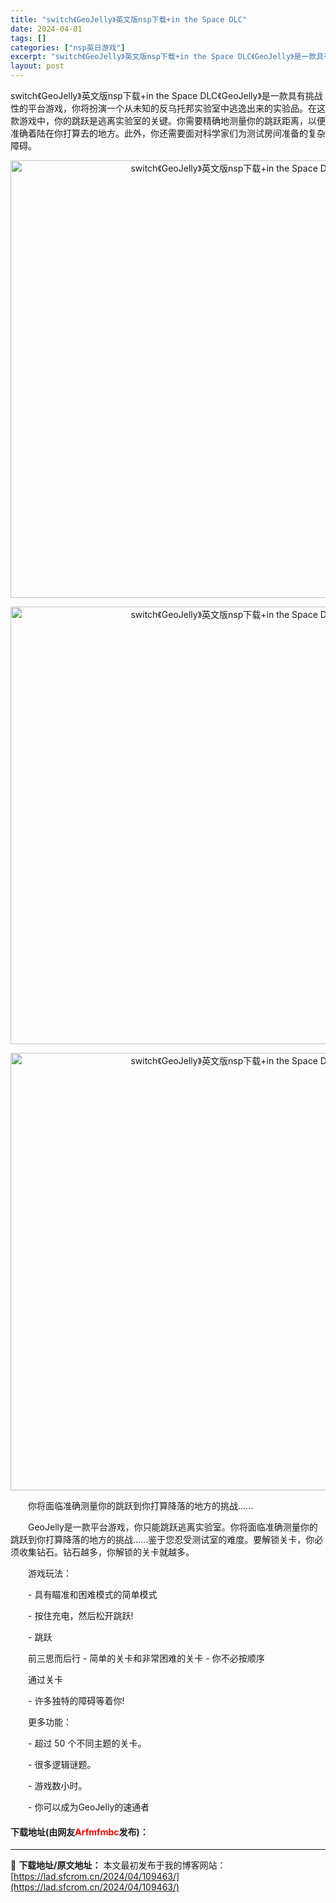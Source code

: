 ```yaml
---
title: "switch《GeoJelly》英文版nsp下载+in the Space DLC"
date: 2024-04-01
tags: []
categories: ["nsp英日游戏"]
excerpt: "switch《GeoJelly》英文版nsp下载+in the Space DLC《GeoJelly》是一款具有挑战性的平台游戏，你将扮演一个从未知的反乌托邦实验室中逃逸出来的实验品。在这款游戏中，你的跳跃是逃离实验室的关键。你需要精确地测量你的跳跃距离，以便准确着陆在你打算去的地方。此外，你还需要&hellip;"
layout: post
---
```


 <p>switch《GeoJelly》英文版nsp下载+in the Space DLC《GeoJelly》是一款具有挑战性的平台游戏，你将扮演一个从未知的反乌托邦实验室中逃逸出来的实验品。在这款游戏中，你的跳跃是逃离实验室的关键。你需要精确地测量你的跳跃距离，以便准确着陆在你打算去的地方。此外，你还需要面对科学家们为测试房间准备的复杂障碍。</p> <p align="center"><img align="" border="0" src="https://lad.sfcrom.cn/wp-content/uploads/2024/04/20240401_660a467b177fc.webp" width="700" alt="switch《GeoJelly》英文版nsp下载+in the Space DLC" /></p> <p align="center"><img align="" border="0" src="https://lad.sfcrom.cn/wp-content/uploads/2024/04/20240401_660a467b8bd5d.webp" width="700" alt="switch《GeoJelly》英文版nsp下载+in the Space DLC" /></p> <p align="center"><img align="" border="0" src="https://lad.sfcrom.cn/wp-content/uploads/2024/04/20240401_660a467c0f496.webp" width="700" alt="switch《GeoJelly》英文版nsp下载+in the Space DLC" /></p> <p>　　你将面临准确测量你的跳跃到你打算降落的地方的挑战......</p> <p>　　GeoJelly是一款平台游戏，你只能跳跃逃离实验室。你将面临准确测量你的跳跃到你打算降落的地方的挑战......鉴于您忍受测试室的难度。要解锁关卡，你必须收集钻石。钻石越多，你解锁的关卡就越多。</p> <p>　　游戏玩法：</p> <p>　　- 具有瞄准和困难模式的简单模式</p> <p>　　- 按住充电，然后松开跳跃!</p> <p>　　- 跳跃</p> <p>　　前三思而后行 - 简单的关卡和非常困难的关卡 - 你不必按顺序</p> <p>　　通过关卡</p> <p>　　- 许多独特的障碍等着你!</p> <p>　　更多功能：</p> <p>　　- 超过 50 个不同主题的关卡。</p> <p>　　- 很多逻辑谜题。</p> <p>　　- 游戏数小时。</p> <p>　　- 你可以成为GeoJelly的速通者</p> <p><h4>下载地址(由网友<font color="red">Arfmfmbc</font>发布)：</h4></p> 

---
📖 **下载地址/原文地址：** 本文最初发布于我的博客网站：[https://lad.sfcrom.cn/2024/04/109463/](https://lad.sfcrom.cn/2024/04/109463/)
